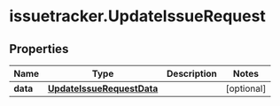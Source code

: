 # issuetracker.UpdateIssueRequest

## Properties

Name | Type | Description | Notes
------------ | ------------- | ------------- | -------------
**data** | [**UpdateIssueRequestData**](UpdateIssueRequestData.md) |  | [optional] 


